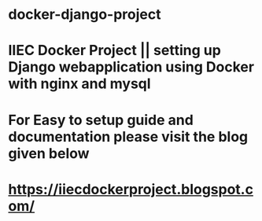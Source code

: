 # docker-django-project
# IIEC Docker Project || setting up Django webapplication using Docker with nginx and mysql

# For Easy to setup guide and documentation please visit the blog given below

# https://iiecdockerproject.blogspot.com/
